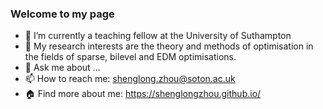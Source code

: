 ### Welcome to my page 
 
- 🔭 I’m currently a teaching fellow at the University of Suthampton
- 🌱 My research interests are the theory and methods of optimisation in the fields of sparse, bilevel and EDM optimisations.
- 💬 Ask me about ...
- 📫 How to reach me: shenglong.zhou@soton.ac.uk
- :house: Find more about me: https://shenglongzhou.github.io/
<!--
- 😄 Pronouns: ...
- ⚡ Fun fact: ...
- 👯 I’m looking to collaborate on ...
- 🤔 I’m looking for help with ...
-->
